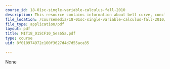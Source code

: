 ```yaml
---
course_id: 18-01sc-single-variable-calculus-fall-2010
description: This resource contains information about bell curve, conclusion.
file_location: /coursemedia/18-01sc-single-variable-calculus-fall-2010/8f010974972c100f3627d4d7d55aca35_MIT18_01SCF10_Ses65a.pdf
file_type: application/pdf
layout: pdf
title: MIT18_01SCF10_Ses65a.pdf
type: course
uid: 8f010974972c100f3627d4d7d55aca35

---
```

None